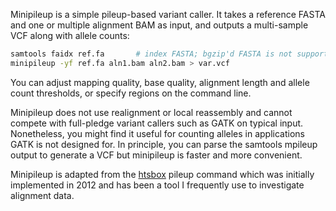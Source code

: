 Minipileup is a simple pileup-based variant caller. It takes a reference FASTA
and one or multiple alignment BAM as input, and outputs a multi-sample VCF along with
allele counts:
```sh
samtools faidx ref.fa       # index FASTA; bgzip'd FASTA is not supported
minipileup -yf ref.fa aln1.bam aln2.bam > var.vcf
```
You can adjust mapping quality, base quality, alignment length and allele count
thresholds, or specify regions on the command line.

Minipileup does not use realignment or local reassembly and cannot compete with
full-pledge variant callers such as GATK on typical input. Nonetheless, you
might find it useful for counting alleles in applications GATK is not designed
for. In principle, you can parse the samtools mpileup output to generate a VCF
but minipileup is faster and more convenient.

Minipileup is adapted from the [htsbox][htsbox] pileup command which was
initially implemented in 2012 and has been a tool I frequently use to
investigate alignment data.

[htsbox]: https://github.com/lh3/htsbox
